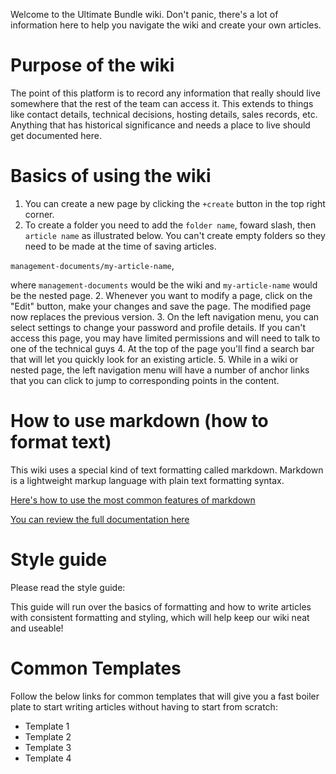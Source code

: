 <!-- TITLE: Getting Started Guide -->

Welcome to the Ultimate Bundle wiki.  Don't panic, there's a lot of information here to help you navigate the wiki and create your own articles.

# Purpose of the wiki

The point of this platform is to record any information that really should live somewhere that the rest of the team can access it.  This extends to things like contact details, technical decisions, hosting details, sales records, etc.  Anything that has historical significance and needs a place to live should get documented here.

# Basics of using the wiki
1. You can create a new page by clicking the `+create` button in the top right corner. 
2. To create a folder you need to add the `folder name`, foward slash, then `article name` as illustrated below.  You can't create empty folders so they need to be made at the time of saving articles.

 `management-documents/my-article-name`,

where `management-documents` would be the wiki and `my-article-name` would be the nested page.
2. Whenever you want to modify a page, click on the "Edit" button, make your changes and save the page. The modified page now replaces the previous version. 
3. On the left navigation menu, you can select settings to change your password and profile details.  If you can't access this page, you may have limited permissions and will need to talk to one of the technical guys
4. At the top of the page you'll find a search bar that will let you quickly look for an existing article.
5. While in a wiki or nested page, the left navigation menu will have a number of anchor links that you can click to jump to corresponding points in the content.

# How to use markdown (how to format text)
This wiki uses a special kind of text formatting called markdown.  Markdown is a lightweight markup language with plain text formatting syntax. 

[Here's how to use the most common features of markdown](http://wiki.ultimatebundles.com/templates/syntax-examples)

[You can review the full documentation here](https://github.com/adam-p/markdown-here/wiki/Markdown-Cheatsheet)

# Style guide
Please read the style guide:

This guide will run over the basics of formatting and how to write articles with consistent formatting and styling, which will help keep our wiki neat and useable!

# Common Templates
Follow the below links for common templates that will give you a fast boiler plate to start writing articles without having to start from scratch:
* Template 1
* Template 2
* Template 3
* Template 4











				
